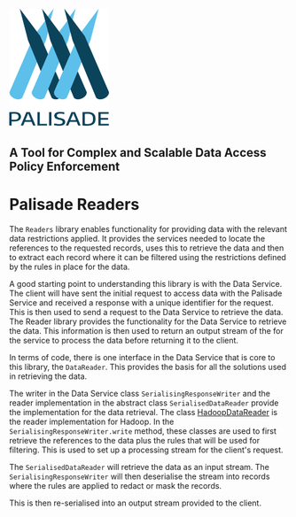 <!---
Copyright 2018-2021 Crown Copyright

Licensed under the Apache License, Version 2.0 (the "License");
you may not use this file except in compliance with the License.
You may obtain a copy of the License at

  http://www.apache.org/licenses/LICENSE-2.0

Unless required by applicable law or agreed to in writing, software
distributed under the License is distributed on an "AS IS" BASIS,
WITHOUT WARRANTIES OR CONDITIONS OF ANY KIND, either express or implied.
See the License for the specific language governing permissions and
limitations under the License.
--->

# <img src="logos/logo.svg" width="180">

## A Tool for Complex and Scalable Data Access Policy Enforcement

# Palisade Readers

The `Readers` library enables functionality for providing data with the relevant data restrictions applied.
It provides the services needed to locate the references to the requested records, uses this to retrieve the data and then to extract each record where it can be filtered using the restrictions defined by the rules in place for the data.

A good starting point to understanding this library is with the Data Service.
The client will have sent the initial request to access data with the Palisade Service and received a response with a unique identifier for the request.
This is then used to send a request to the Data Service to retrieve the data.
The Reader library provides the functionality for the Data Service to retrieve the data.
This information is then used to return an output stream of the for the service to process the data before returning it to the client.

In terms of code, there is one interface in the Data Service that is core to this library, the `DataReader`.
This provides the basis for all the solutions used in retrieving the data.

The writer in the Data Service class `SerialisingResponseWriter` and the reader implementation in the abstract class `SerialisedDataReader` provide the implementation for the data retrieval.
The class [HadoopDataReader](hadoop-reader/src/main/java/uk/gov/gchq/palisade/reader/HadoopDataReader.java) is the reader implementation for Hadoop.
In the `SerialisingResponseWriter.write` method, these classes are used to first retrieve the references to the data plus the rules that will be used for filtering.
This is used to set up a processing stream for the client's request.

The `SerialisedDataReader` will retrieve the data as an input stream.
The `SerialisingResponseWriter` will then deserialise the stream into records where the rules are applied to redact or mask the records.

This is then re-serialised into an output stream provided to the client. 
